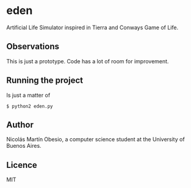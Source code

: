 # eden
Artificial Life Simulator inspired in Tierra and Conways Game of Life.

## Observations
This is just a prototype. Code has a lot of room for improvement.

## Running the project
Is just a matter of

    $ python2 eden.py
    
## Author
Nicolás Martín Obesio, a computer science student at the University of Buenos Aires.

## Licence
MIT
